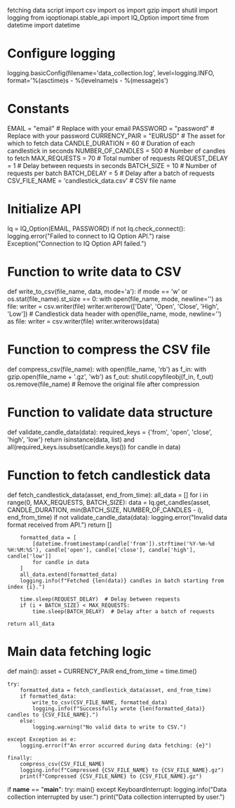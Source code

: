 fetching data script
import csv
import os
import gzip
import shutil
import logging
from iqoptionapi.stable_api import IQ_Option
import time
from datetime import datetime

# Configure logging
logging.basicConfig(filename='data_collection.log', level=logging.INFO, format='%(asctime)s - %(levelname)s - %(message)s')

# Constants
EMAIL = "email"  # Replace with your email
PASSWORD = "password"     # Replace with your password
CURRENCY_PAIR = "EURUSD"       # The asset for which to fetch data
CANDLE_DURATION = 60           # Duration of each candlestick in seconds
NUMBER_OF_CANDLES = 500        # Number of candles to fetch
MAX_REQUESTS = 70              # Total number of requests
REQUEST_DELAY = 1              # Delay between requests in seconds
BATCH_SIZE = 10                # Number of requests per batch
BATCH_DELAY = 5                # Delay after a batch of requests
CSV_FILE_NAME = 'candlestick_data.csv'  # CSV file name

# Initialize API
Iq = IQ_Option(EMAIL, PASSWORD)
if not Iq.check_connect():
    logging.error("Failed to connect to IQ Option API.")
    raise Exception("Connection to IQ Option API failed.")

# Function to write data to CSV
def write_to_csv(file_name, data, mode='a'):
    if mode == 'w' or os.stat(file_name).st_size == 0:
        with open(file_name, mode, newline='') as file:
            writer = csv.writer(file)
            writer.writerow(['Date', 'Open', 'Close', 'High', 'Low'])  # Candlestick data header
    with open(file_name, mode, newline='') as file:
        writer = csv.writer(file)
        writer.writerows(data)

# Function to compress the CSV file
def compress_csv(file_name):
    with open(file_name, 'rb') as f_in:
        with gzip.open(file_name + '.gz', 'wb') as f_out:
            shutil.copyfileobj(f_in, f_out)
    os.remove(file_name)  # Remove the original file after compression

# Function to validate data structure
def validate_candle_data(data):
    required_keys = {'from', 'open', 'close', 'high', 'low'}
    return isinstance(data, list) and all(required_keys.issubset(candle.keys()) for candle in data)

# Function to fetch candlestick data
def fetch_candlestick_data(asset, end_from_time):
    all_data = []
    for i in range(0, MAX_REQUESTS, BATCH_SIZE):
        data = Iq.get_candles(asset, CANDLE_DURATION, min(BATCH_SIZE, NUMBER_OF_CANDLES - i), end_from_time)
        if not validate_candle_data(data):
            logging.error("Invalid data format received from API.")
            return []
        
        formatted_data = [
            [datetime.fromtimestamp(candle['from']).strftime('%Y-%m-%d %H:%M:%S'), candle['open'], candle['close'], candle['high'], candle['low']]
            for candle in data
        ]
        all_data.extend(formatted_data)
        logging.info(f"Fetched {len(data)} candles in batch starting from index {i}.")
        
        time.sleep(REQUEST_DELAY)  # Delay between requests
        if (i + BATCH_SIZE) < MAX_REQUESTS:
            time.sleep(BATCH_DELAY)  # Delay after a batch of requests

    return all_data

# Main data fetching logic
def main():
    asset = CURRENCY_PAIR
    end_from_time = time.time()

    try:
        formatted_data = fetch_candlestick_data(asset, end_from_time)
        if formatted_data:
            write_to_csv(CSV_FILE_NAME, formatted_data)
            logging.info(f"Successfully wrote {len(formatted_data)} candles to {CSV_FILE_NAME}.")
        else:
            logging.warning("No valid data to write to CSV.")

    except Exception as e:
        logging.error(f"An error occurred during data fetching: {e}")

    finally:
        compress_csv(CSV_FILE_NAME)
        logging.info(f"Compressed {CSV_FILE_NAME} to {CSV_FILE_NAME}.gz")
        print(f"Compressed {CSV_FILE_NAME} to {CSV_FILE_NAME}.gz")

if __name__ == "__main__":
    try:
        main()
    except KeyboardInterrupt:
        logging.info("Data collection interrupted by user.")
        print("Data collection interrupted by user.")

